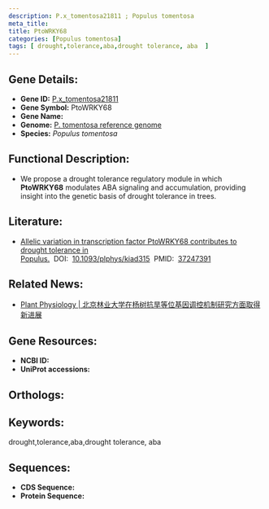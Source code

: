 ```yaml
---
description: P.x_tomentosa21811 ; Populus tomentosa
meta_title:
title: PtoWRKY68
categories: [Populus tomentosa]
tags: [ drought,tolerance,aba,drought tolerance, aba  ]
---
```


## Gene Details:
- **Gene ID:**	[P.x_tomentosa21811]()
- **Gene Symbol:** PtoWRKY68
- **Gene Name:** 
- **Genome:** [P. tomentosa reference genome]()
- **Species:** *Populus tomentosa*

## Functional Description:
   - We propose a drought tolerance regulatory module in which **PtoWRKY68** modulates ABA signaling and accumulation, providing insight into the genetic basis of drought tolerance in trees.

## Literature:
   - [Allelic variation in transcription factor PtoWRKY68 contributes to drought tolerance in Populus.]( https://academic.oup.com/plphys/article/193/1/736/7185702?login=true#415564757)&nbsp;&nbsp;DOI:&nbsp;&nbsp;[10.1093/plphys/kiad315](https://academic.oup.com/plphys/article/193/1/736/7185702?login=true#415564757)&nbsp;&nbsp;PMID:&nbsp;&nbsp;[37247391](https://pubmed.ncbi.nlm.nih.gov/37247391/)

## Related News:
   - [Plant Physiology | 北京林业大学在杨树抗旱等位基因调控机制研究方面取得新进展](https://mp.weixin.qq.com/s/KdkJbigXt9LazzN0QKY8dQ)

## Gene Resources:
- **NCBI ID:** [](https://www.ncbi.nlm.nih.gov/gene/?term=)
- **UniProt accessions:** [](https://www.uniprot.org/uniprotkb//entry)

## Orthologs:


## Keywords:
drought,tolerance,aba,drought tolerance, aba 

## Sequences:
- **CDS Sequence:**
- **Protein Sequence:**

